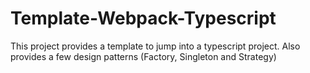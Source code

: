 # Template-Webpack-Typescript
This project provides a template to jump into a typescript project. Also provides a few design patterns (Factory, Singleton and Strategy)
